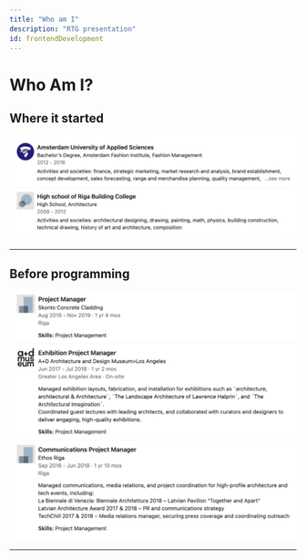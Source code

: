 ```yaml
---
title: "Who am I"
description: "RTG presentation"
id: frontendDevelopment
---
```

# Who Am I?
## Where it started
![Education](../../static/img/FE/education.png)

---

## Before programming
![Before](../../static/img/FE/before%20.png)

---

